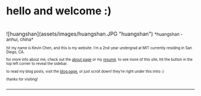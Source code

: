 hello and welcome :)
====================

<br>
![huangshan](assets/images/huangshan.JPG "huangshan")
<small>*huangshan - anhui, china*<small>

hi! my name is Kevin Chen, and this is my website. i'm a 2nd-year undergrad at MIT currently residing in San Diego, CA.

for more info about me, check out the [about page](/about/) or my [resume](/assets/pdfs/Chen.Kevin.Resume.pdf). to see more of this site, hit the button in the top left corner to reveal the sidebar.

to read my blog posts, visit the [blog page](/blog/), or just scroll down! they're right under this intro :)

thanks for visiting!  
<br>  

********************
<br>